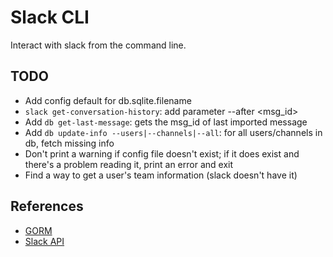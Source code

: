 # Slack CLI

Interact with slack from the command line.

## TODO

* Add config default for db.sqlite.filename
* `slack get-conversation-history`: add parameter --after <msg_id>
* Add `db get-last-message`: gets the msg_id of last imported message
* Add `db update-info --users|--channels|--all`:
  for all users/channels in db, fetch missing info
* Don't print a warning if config file doesn't exist;
  if it does exist and there's a problem reading it, print an error and exit
* Find a way to get a user's team information (slack doesn't have it) 

## References

* [GORM](https://gorm.io/)
* [Slack API](https://api.slack.com)
